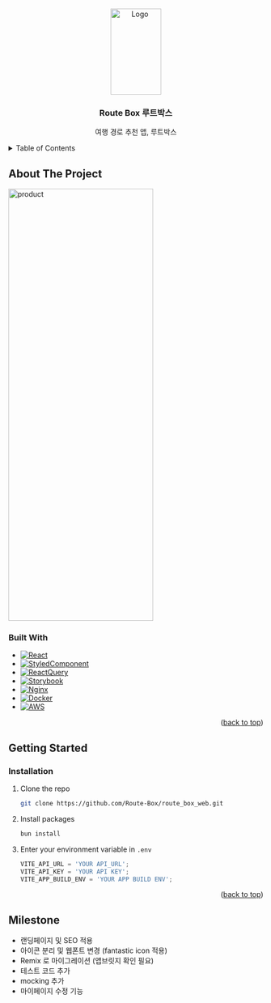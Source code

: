 <!-- Improved compatibility of back to top link: See: https://github.com/othneildrew/Best-README-Template/pull/73 -->

<a name="readme-top"></a>

<!-- PROJECT LOGO -->
<br />
<div align="center">
  <a href="https://www.alycehealth.com/">
    <img src="public/character.png" alt="Logo" width="100" height="170">
  </a>

  <h3 align="center">Route Box 루트박스</h3>

  <p align="center">
    여행 경로 추천 앱, 루트박스
  </p>
</div>

<!-- TABLE OF CONTENTS -->
<details>
  <summary>Table of Contents</summary>
  <ol>
    <li>
      <a href="#about-the-project">About The Project</a>
      <ul>
        <li><a href="#built-with">Built With</a></li>
      </ul>
    </li>
    <li>
      <a href="#getting-started">Getting Started</a>
      <ul>
        <li><a href="#installation">Installation</a></li>
      </ul>
    </li>
    <li><a href="#roadmap">Roadmap</a></li>
  </ol>
</details>

<!-- ABOUT THE PROJECT -->

## About The Project

<img src="public/screenshot.jpg" alt="product" width="286" height="854">

### Built With

- [![React][React.js]][React-url]
- [![StyledComponent][StyledComponent]][StyledComponent-url]
- [![ReactQuery][ReactQuery]][ReactQuery-url]
- [![Storybook][Vitest]][Vitest-url]
- [![Nginx][Nginx]][Nginx-url]
- [![Docker][Docker]][Docker-url]
- [![AWS][AWS]][Aws-url]

<p align="right">(<a href="#readme-top">back to top</a>)</p>

<!-- GETTING STARTED -->

## Getting Started

### Installation

1. Clone the repo
   ```sh
   git clone https://github.com/Route-Box/route_box_web.git
   ```
2. Install packages
   ```sh
   bun install
   ```
3. Enter your environment variable in `.env`
   ```js
   VITE_API_URL = 'YOUR API_URL';
   VITE_API_KEY = 'YOUR API KEY';
   VITE_APP_BUILD_ENV = 'YOUR APP BUILD ENV';
   ```

<p align="right">(<a href="#readme-top">back to top</a>)</p>


## Milestone
- 랜딩페이지 및 SEO 적용
- 아이콘 분리 및 웹폰트 변경 (fantastic icon 적용)
- Remix 로 마이그레이션 (앱브릿지 확인 필요)
- 테스트 코드 추가
- mocking 추가
- 마이페이지 수정 기능

<!-- MARKDOWN LINKS & IMAGES -->

[product-screenshot]: public/screenshot.jpg
[React.js]: https://img.shields.io/badge/React-20232A?style=for-the-badge&logo=react&logoColor=61DAFB
[React-url]: https://reactjs.org/
[Vite]: https://img.shields.io/badge/Vite-20232A?style=for-the-badge&logo=vite&logoColor=646CFF
[Vite-url]: https://vitejs.dev/
[Vitest]: https://img.shields.io/badge/Vitest-20232A?style=for-the-badge&logo=vitest&logoColor=6E9F18
[Vitest-url]: https://vitest.dev/
[ReactQuery]: https://img.shields.io/badge/ReactQuery-20232A?style=for-the-badge&logo=reactquery&logoColor=FF4154
[ReactQuery-url]: https://tanstack.com/
[StyledComponent]: https://img.shields.io/badge/StyledComponents-20232A?style=for-the-badge&logo=styledcomponents&logoColor=DB7093
[StyledComponent-url]: https://styled-components.com/
[Nginx]: https://img.shields.io/badge/NGINX-20232A?style=for-the-badge&logo=nginx&logoColor=009639
[Nginx-url]: https://www.nginx.com/
[Docker]: https://img.shields.io/badge/Docker-20232A?style=for-the-badge&logo=docker&logoColor=2496ED
[Docker-url]: https://www.docker.com/
[AWS]: https://img.shields.io/badge/aws-20232A?style=for-the-badge&logo=amazonwebservices&logoColor=ffffff
[AWS-url]: https://aws.amazon.com/ko/
